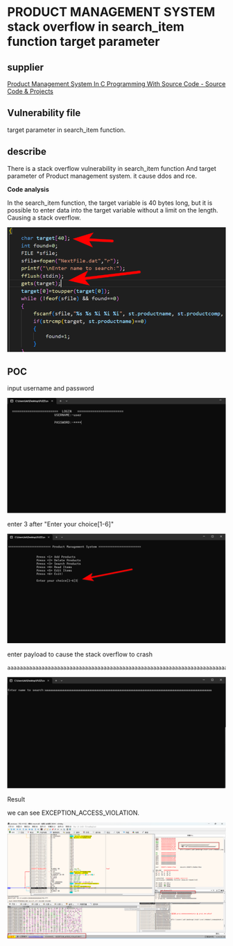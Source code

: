 # PRODUCT MANAGEMENT SYSTEM stack overflow in search_item function target parameter



## supplier



[Product Management System In C Programming With Source Code - Source Code & Projects](https://code-projects.org/product-management-system-c-programming-source-code/)

## Vulnerability file



target parameter in search_item function.

## describe



There is a stack overflow vulnerability in search_item function And target parameter of Product management system. it cause ddos and rce.



**Code analysis**

In the search_item function, the target variable is 40 bytes long, but it is possible to enter data into the target variable without a limit on the length. Causing a stack overflow.

![image-20250325211219435](https://raw.githubusercontent.com/zzzxc643/images/main/image/image-20250325211219435.png)





## POC

input username and password

![image-20250325211317864](https://raw.githubusercontent.com/zzzxc643/images/main/image/image-20250325211317864.png)



enter 3 after   "Enter your choice[1-6]"

![image-20250325211449182](https://raw.githubusercontent.com/zzzxc643/images/main/image/image-20250325211449182.png)



enter payload to cause the stack overflow to crash

```
aaaaaaaaaaaaaaaaaaaaaaaaaaaaaaaaaaaaaaaaaaaaaaaaaaaaaaaaaaaaaaaaaaaaaaaaaaaaaaaaaaaaaaaaaaaaaa
```

![image-20250325211732102](https://raw.githubusercontent.com/zzzxc643/images/main/image/image-20250325211732102.png)



Result

we can see EXCEPTION_ACCESS_VIOLATION.

![image-20250325211931747](https://raw.githubusercontent.com/zzzxc643/images/main/image/image-20250325211931747.png)